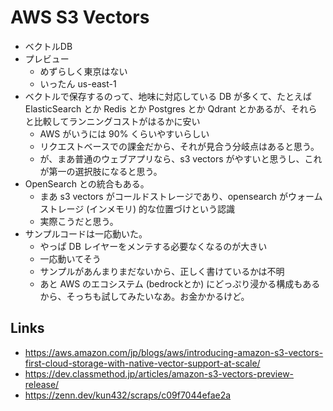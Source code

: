 # AWS S3 Vectors

- ベクトルDB
- プレビュー
  - めずらしく東京はない
  - いったん us-east-1
- ベクトルで保存するのって、地味に対応している DB が多くて、たとえば ElasticSearch とか Redis とか Postgres とか  Qdrant とかあるが、それらと比較してランニングコストがはるかに安い
  - AWS がいうには 90% くらいやすいらしい
  - リクエストベースでの課金だから、それが見合う分岐点はあると思う。
  - が、まあ普通のウェブアプリなら、s3 vectors がやすいと思うし、これが第一の選択肢になると思う。
- OpenSearch との統合もある。
  - まあ s3 vectors がコールドストレージであり、opensearch がウォームストレージ (インメモリ) 的な位置づけという認識
  - 実際こうだと思う。
- サンプルコードは一応動いた。
  - やっぱ DB レイヤーをメンテする必要なくなるのが大きい
  - 一応動いてそう
  - サンプルがあんまりまだないから、正しく書けているかは不明
  - あと AWS のエコシステム (bedrockとか) にどっぷり浸かる構成もあるから、そっちも試してみたいなあ。お金かかるけど。

## Links
- https://aws.amazon.com/jp/blogs/aws/introducing-amazon-s3-vectors-first-cloud-storage-with-native-vector-support-at-scale/
- https://dev.classmethod.jp/articles/amazon-s3-vectors-preview-release/
- https://zenn.dev/kun432/scraps/c09f7044efae2a
